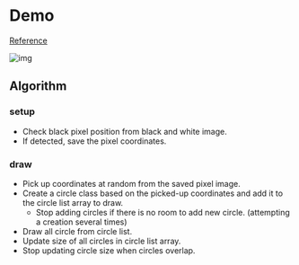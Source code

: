 # Demo
[Reference](https://www.youtube.com/watch?v=QHEQuoIKgNE)

![img](./src/assets/demo.gif)

## Algorithm

### setup
* Check black pixel position from black and white image.
* If detected, save the pixel coordinates.

### draw
* Pick up coordinates at random from the saved pixel image.
* Create a circle class based on the picked-up coordinates and add it to the circle list array to draw.
  * Stop adding circles if there is no room to add new circle. (attempting a creation several times)
* Draw all circle from circle list.
* Update size of all circles in circle list array.
* Stop updating circle size when circles overlap.
